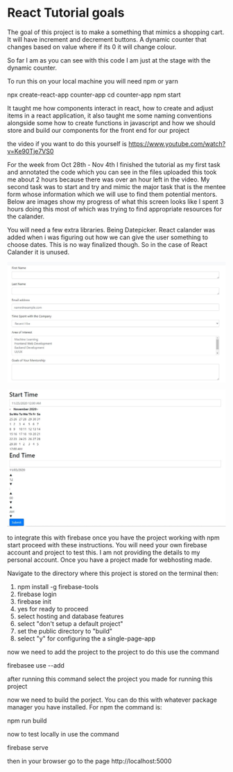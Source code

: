 # React Tutorial goals

The goal of this project is to make a something that mimics a shopping cart. It will have increment and decrement buttons. A dynamic counter that changes based on value where if its 0 it will change colour. 

So far I am as you can see with this code I am just at the stage with the dynamic counter.

To run this on your local machine you will need npm or yarn

npx create-react-app counter-app
cd counter-app
npm start

It taught me how components interact in react, how to create and adjust items in a react application, it also taught me some naming conventions alongside some how to create functions in javascript and how we should store and build our components for the front end for our project 

the video if you want to do this yourself is 
https://www.youtube.com/watch?v=Ke90Tje7VS0

For the week from Oct 28th - Nov 4th I finished the tutorial as my first task and annotated the code which you can see in the files uploaded this took me about 2 hours because there was over an hour left in the video. My second task was to start and try and mimic the major task that is the mentee form whose information which we will use to find them potential mentors. Below are images show my progress of what this screen looks like I spent 3 hours doing this most of which was trying to find appropriate resources for the calander.

You will need a few extra libraries. Being Datepicker. React calander was added when i was figuring out how we can give the user something to choose dates. This is no way finalized though. So in the case of React Calander it is unused. 

![First part of the mentee form](https://github.com/Boykoa97/PaceB/blob/react_tutorial_anthony/images/sampleMenteeForm1.JPG)

![First part of the mentee form](https://github.com/Boykoa97/PaceB/blob/react_tutorial_anthony/images/sampleMenteeForm2.JPG)


to integrate this with firebase once you have the project working with npm start proceed with these instructions. You will need your own firebase account and project to test this. I am not providing the details to my personal account. Once you have a project made for webhosting made. 

Navigate to the directory where this project is stored on the terminal then:

1.  npm install -g firebase-tools
2. firebase login
3. firebase init 
4. yes for ready to proceed 
5. select hosting and database features 
6. select "don't setup a default project" 
7. set the public directory to "build"
8. select "y" for configuring the a single-page-app


now we need to add the project to the project to do this use the command

firebasee use --add

after running this command select the project you made for running this project

now we need to build the porject. You can do this with whatever package manager you have installed. For npm the command is:

npm run build 

now to test locally in use the command 

firebase serve

then in your browser go to the page http://localhost:5000




